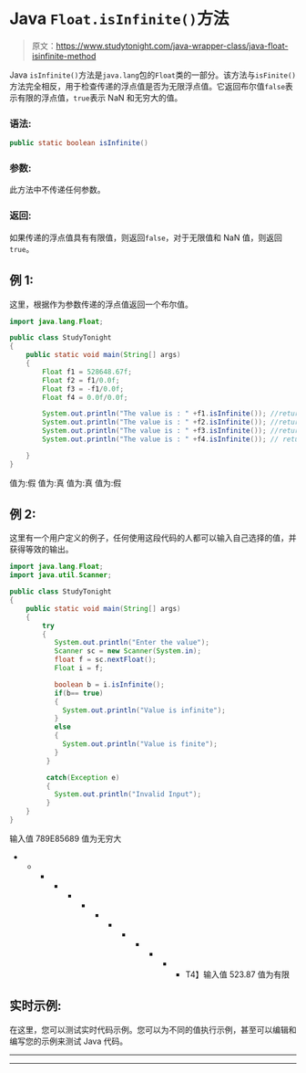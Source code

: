 # Java `Float.isInfinite()`方法

> 原文：<https://www.studytonight.com/java-wrapper-class/java-float-isinfinite-method>

Java `isInfinite()`方法是`java.lang`包的`Float`类的一部分。该方法与`isFinite()` 方法完全相反，用于检查传递的浮点值是否为无限浮点值。它返回布尔值`false`表示有限的浮点值，`true`表示 NaN 和无穷大的值。

### 语法:

```java
public static boolean isInfinite() 
```

### 参数:

此方法中不传递任何参数。

### 返回:

如果传递的浮点值具有有限值，则返回`false`，对于无限值和 NaN 值，则返回`true`。

## 例 1:

这里，根据作为参数传递的浮点值返回一个布尔值。

```java
import java.lang.Float;

public class StudyTonight
{  
    public static void main(String[] args) 
    {  
        Float f1 = 528648.67f;  
        Float f2 = f1/0.0f; 
        Float f3 = -f1/0.0f;
        Float f4 = 0.0f/0.0f;

        System.out.println("The value is : " +f1.isInfinite()); //returns false for finite value  
        System.out.println("The value is : " +f2.isInfinite()); //returns true for infinite value 
        System.out.println("The value is : " +f3.isInfinite()); //returns true for infinite value 
        System.out.println("The value is : " +f4.isInfinite()); // returns false for finite value       

    }  
} 
```

值为:假
值为:真
值为:真
值为:假

## 例 2:

这里有一个用户定义的例子，任何使用这段代码的人都可以输入自己选择的值，并获得等效的输出。

```java
import java.lang.Float;
import java.util.Scanner;

public class StudyTonight
{  
    public static void main(String[] args) 
    {  
        try
        {
           System.out.println("Enter the value");
           Scanner sc = new Scanner(System.in);
           float f = sc.nextFloat();
           Float i = f;

           boolean b = i.isInfinite();
           if(b== true)
           {
             System.out.println("Value is infinite");
           }
           else
           {
             System.out.println("Value is finite");
           }
         }

         catch(Exception e)
         {
           System.out.println("Invalid Input");
         }  
    }
} 
```

输入值
789E85689
值为无穷大
* * * * * * * * * * * * * T4】输入值
523.87
值为有限

## 实时示例:

在这里，您可以测试实时代码示例。您可以为不同的值执行示例，甚至可以编辑和编写您的示例来测试 Java 代码。

* * *

* * *